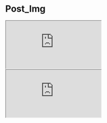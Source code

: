 # Post_Img

<!DOCTYPE html>
<html>
<body>
  
  <iframe src="https://drive.google.com/open?id=1B2CuykyO-Y5paAWH1CYcMdLBdIxHX4Mv/preview" ></iframe>
  
  <!--aloow full screen add tag -->
  
<iframe allowfullscreen="allowfullscreen" src="https://drive.google.com/open?id=1B2CuykyO-Y5paAWH1CYcMdLBdIxHX4Mv/preview"></iframe>

</body>
</html>

